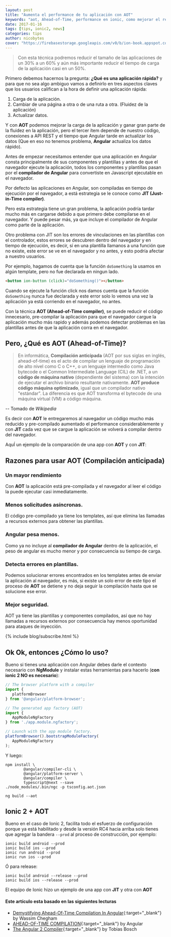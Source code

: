 ```yaml
---
layout: post
title: "Aumenta el performance de tu aplicación con AOT"
keywords: "aot, Ahead-of-Time, performance en ionic, como mejorar el rendimiento en ionic, performance"
date: 2017-01-16
tags: [tips, ionic2, news]
categories: tips
author: nicobytes
cover: "https://firebasestorage.googleapis.com/v0/b/ion-book.appspot.com/o/posts%2FAumenta%20el%20performance%20de%20tu%20app%20con%20AOT.jpg?alt=media"
---
```


> Con esta técnica podremos reducir el tamaño de las aplicaciones de un 30% a un 60% y aún más importante reducir el tiempo de carga de la aplicación casi en un 50%.

<amp-img width="1024" height="512" layout="responsive" src="https://firebasestorage.googleapis.com/v0/b/ion-book.appspot.com/o/posts%2FAumenta%20el%20performance%20de%20tu%20app%20con%20AOT.jpg?alt=media" alt="Aumenta el performance de tu aplicación con AOT"></amp-img>

Primero debemos hacernos la pregunta: **¿Qué es una aplicación rápida?** y para que no sea algo ambiguo vamos a definirlo en tres aspectos claves que los usuarios califican a la hora de definir una aplicación rápida:

1. Carga de la aplicación.
1. Cambiar de una página a otra o de una ruta a otra. (Fluidez de la aplicación)
1. Actualizar datos.

Y con **AOT** podemos mejorar la carga de la aplicación y ganar gran parte de la fluidez en la aplicación, pero el tercer ítem depende de nuestro código, conexiones a API REST y el tiempo que Angular tarde en actualizar los datos (Que en eso no tenemos problema, **Angular** actualiza los datos rápido).

Antes de empezar necesitamos entender que una aplicación en Angular consta principalmente de sus componentes y plantillas y antes de que el navegador ejecute la aplicación, todos los componentes y plantillas pasan por el **compilador de Angular** para convertiste en Javascript ejecutable en el navegador.

Por defecto las aplicaciones en Angular, son compiladas en tiempo de ejecución por el navegador, a está estrategia se le conoce como **JIT (Just-in-Time compiler)**.

Pero esta estrategia tiene un gran problema, la aplicación podría tardar mucho más en cargarse debido a que primero debe compilarse en el navegador. Y puede pesar más, ya que incluye el compilador de Angular como parte de la aplicación.

Otro problema con JIT son los errores de vinculaciones en las plantillas con el controlador, estos errores se descubren dentro del navegador y en tiempo de ejecución, es decir, sí en una plantilla llamanos a una función que no existe, este error se ve en el navegador y no antes, y esto podría afectar a nuestro usuarios.

Por ejemplo, hagamos de cuenta que la función `doSomething` la usamos en algún template, pero no fue declarada en ningun lado.

```html
<button ion-button (click)="doSomething()"></button>
```

Cuando se ejecute la función click nos damos cuenta que la función `doSomething` nunca fue declarada y este error solo lo vemos una vez la aplicación ya está corriendo en el navegador, no antes.

Con la técnica **AOT (Ahead-of-Time compiler)**, se puede reducir el código innecesario, pre-compilar la aplicación para que el navegador cargue la aplicación mucho más rapido y además podemos detectar problemas en las plantillas antes de que la aplicación corra en el navegador.

## Pero, ¿Qué es AOT (Ahead-of-Time)?

> En informática, **Compilación anticipada** (AOT por sus siglas en inglés, ahead-of-time) es el acto de compilar un lenguaje de programación de alto nivel como C o C++, o un lenguaje intermedio como Java bytecode o el Common Intermediate Language (CIL) de .NET, a un **código de máquina nativo** (dependiente del sistema) con la intención de ejecutar el archivo binario resultante nativamente.
**AOT produce código máquina optimizado**, igual que un compilador nativo "estándar". La diferencia es que AOT transforma el bytecode de una máquina virtual (VM) a código máquina.

-- Tomado de *Wikipedia* 

Es decir con **AOT** le entregaremos al navegador un código mucho más reducido y pre-compilado aumentado el performance considerablemente y con **JIT** cada vez que se cargue la aplicación se volverá a compilar dentro del navegador.

AquÍ un ejemplo de la comparación de una app con **AOT** y con **JIT**:

<amp-img width="1942" height="830" layout="responsive" src="https://s3.amazonaws.com/media-p.slid.es/uploads/129681/images/3335665/Developer_Tools_-_http_localhost_8000__2016-12-12_00-44-58.png" alt="jit vs aot"></amp-img>

## Razones para usar AOT (Compilación anticipada)

### Un mayor rendimiento

Con **AOT** la aplicación está pre-compilada y el navegador al leer el código la puede ejecutar casi inmediatamente. 

### Menos solicitudes asíncronas.

El código pre-compilado ya tiene los templates, así que elimina las llamadas a recursos externos para obtener las plantillas.

### Angular pesa menos.

Como ya no incluye al **compilador de Angular** dentro de la aplicación, el peso de angular es mucho menor y por consecuencia su tiempo de carga.

### Detecta errores en plantillas.

Podemos solucionar errores encontrados en los templates antes de enviar la aplicación al navegador, es más, si existe un solo error de este tipo el proceso de **AOT** se detiene y no deja seguir la compilación hasta que se solucione ese error.

### Mejor seguridad.

AOT ya tiene las plantillas y componentes compilados, así que no hay llamadas a recursos externos por consecuencia hay menos oportunidad para ataques de inyección.

{% include blog/subscribe.html %}

## Ok Ok, entonces ¿Cómo lo uso?

Bueno si tienes una aplicación con Angular debes darle el contexto necesario con **NgModule** y instalar estas herramientas para hacerlo (**con ionic 2 NO es necesario**):


```ts
// The browser platform with a compiler
import { 
   platformBrowser 
} from '@angular/platform-browser';

// The generated app factory (AOT)
import { 
   AppModuleNgFactory
} from './app.module.ngfactory';

// Launch with the app module factory.
platformBrowser().bootstrapModuleFactory(
   AppModuleNgFactory
);
```

Y luego:

```
npm install \
        @angular/compiler-cli \
        @angular/platform-server \
        @angular/compiler \
        typescript@next --save
./node_modules/.bin/ngc -p tsconfig.aot.json

ng build --aot
```

## Ionic 2 + AOT

Bueno en el caso de Ionic 2, facilita todo el esfuerzo de configuración porque ya está habilitado y desde la versión RC4 hacia arriba solo tienes que agregar la bandera `--prod` al proceso de construcción, por ejemplo:

```
ionic build android --prod
ionic build ios --prod
ionic run android --prod
ionic run ios --prod
```

Ó para release:

```
ionic build android --release --prod
ionic build ios --release --prod
```

El equipo de Ionic hizo un ejemplo de una app con **JIT** y otra con **AOT**

<amp-img width="1400" height="1200" layout="responsive" src="http://blog.ionic.io/wp-content/uploads/2016/09/beta11-vs-beta12.gif" alt="jit vs aot"></amp-img>


#### Este artículo esta basado en las siguientes lecturas

- [Demystifying Ahead-Of-Time Compilation In Angular](http://slides.com/wassimchegham/demystifying-ahead-of-time-compilation-in-angular-2-aot-jit){:target="_blank"} by Wassim Chegham 
- [AHEAD-OF-TIME COMPILATION](https://angular.io/docs/ts/latest/cookbook/aot-compiler.html){:target="_blank"} by Angular
- [The Angular 2 Compiler](https://www.youtube.com/watch?v=kW9cJsvcsGo){:target="_blank"} by Tobias Bosch